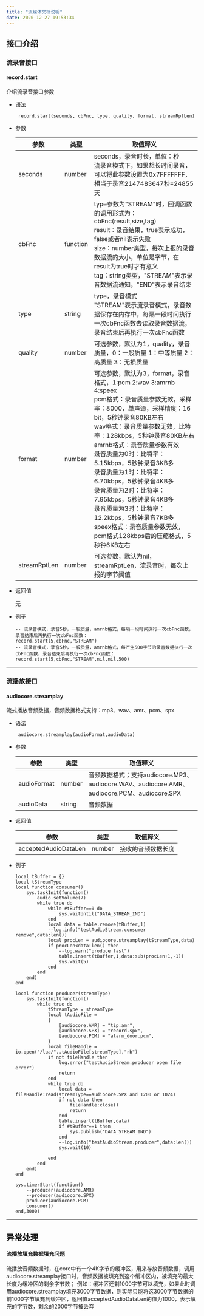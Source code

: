 ```yaml
---
title: "流媒体文档说明"
date: 2020-12-27 19:53:34
---
```


## 接口介绍

### 流录音接口

#### record.start

介绍流录音接口参数

- 语法

    ` record.start(seconds, cbFnc, type, quality, format, streamRptLen)` 

- 参数

    |参数|类型    |取值释义|
    |----|--------|--------|
    |seconds | number|seconds，录音时长，单位：秒<br>流录音模式下，如果想长时间录音，可以将此参数设置为0x7FFFFFFF，相当于录音2147483647秒=24855天|
    |cbFnc |function|type参数为"STREAM"时，回调函数的调用形式为：<br>cbFnc(result,size,tag)<br>result：录音结果，true表示成功，false或者nil表示失败<br>size：number类型，每次上报的录音数据流的大小，单位是字节，在result为true时才有意义<br>tag：string类型，"STREAM"表示录音数据流通知，"END"表示录音结束|
    |type |string|type，录音模式<br>"STREAM"表示流录音模式，录音数据保存在内存中，每隔一段时间执行一次cbFnc函数去读取录音数据流，录音结束后再执行一次cbFnc函数|
    |quality |number|可选参数，默认为1，quality，录音质量，0：一般质量 1：中等质量 2：高质量 3：无损质量|
    |format |number|可选参数，默认为3，format，录音格式，1:pcm 2:wav 3:amrnb 4:speex<br>pcm格式：录音质量参数无效，采样率：8000，单声道，采样精度：16 bit，5秒钟录音80KB左右<br>wav格式：录音质量参数无效，比特率：128kbps，5秒钟录音80KB左右<br>amrnb格式：录音质量参数有效<br>录音质量为0时：比特率：5.15kbps，5秒钟录音3KB多<br>录音质量为1时：比特率：6.70kbps，5秒钟录音4KB多<br>录音质量为2时：比特率：7.95kbps，5秒钟录音4KB多<br>录音质量为3时：比特率：12.2kbps，5秒钟录音7KB多<br>speex格式：录音质量参数无效，pcm格式128kbps后的压缩格式，5秒钟6KB左右|
    |streamRptLen |number|可选参数，默认为nil，streamRptLen，流录音时，每次上报的字节阀值|

- 返回值

    无
    
- 例子

    ```
    -- 流录音模式，录音5秒，一般质量，amrnb格式，每隔一段时间执行一次cbFnc函数，录音结束后再执行一次cbFnc函数：  
    record.start(5,cbFnc,"STREAM")  
    -- 流录音模式，录音5秒，一般质量，amrnb格式，每产生500字节的录音数据执行一次cbFnc函数，录音结束后再执行一次cbFnc函数：  
    record.start(5,cbFnc,"STREAM",nil,nil,500)  
    ```

----

### 流播放接口

#### audiocore.streamplay

流式播放音频数据，音频数据格式支持：mp3、wav、amr、pcm、spx

- 语法

    ` audiocore.streamplay(audioFormat,audioData)` 

- 参数

    |参数|类型|取值释义|
    |----|--------|--------|
    |audioFormat | number|音频数据格式；支持audiocore.MP3、audiocore.WAV、audiocore.AMR、audiocore.PCM、audiocore.SPX|
    |audioData |string|音频数据|


- 返回值
    
    |参数|类型|取值释义|
    |----|--------|--------|
    |acceptedAudioDataLen |number |接收的音频数据长度|

    
- 例子

    ```
    local tBuffer = {}
    local tStreamType
    local function consumer()
        sys.taskInit(function()
            audio.setVolume(7)
            while true do
                while #tBuffer==0 do
                    sys.waitUntil("DATA_STREAM_IND")
                end
                local data = table.remove(tBuffer,1)
                --log.info("testAudioStream.consumer remove",data:len())
                local procLen = audiocore.streamplay(tStreamType,data)
                if procLen<data:len() then
                    --log.warn("produce fast")
                    table.insert(tBuffer,1,data:sub(procLen+1,-1))
                    sys.wait(5)
                end
            end
        end)
    end
    
    local function producer(streamType)
        sys.taskInit(function()
            while true do
                tStreamType = streamType
                local tAudioFile =
                {
                    [audiocore.AMR] = "tip.amr",
                    [audiocore.SPX] = "record.spx",
                    [audiocore.PCM] = "alarm_door.pcm",
                }
                local fileHandle = io.open("/lua/"..tAudioFile[streamType],"rb")
                if not fileHandle then
                    log.error("testAudioStream.producer open file error")
                    return
                end
                while true do
                    local data = fileHandle:read(streamType==audiocore.SPX and 1200 or 1024)
                    if not data then
                        fileHandle:close() 
                        return 
                    end
                    table.insert(tBuffer,data)
                    if #tBuffer==1 then 
                        sys.publish("DATA_STREAM_IND") 
                    end
                    --log.info("testAudioStream.producer",data:len())
                    sys.wait(10)
                    
                end
            end
        end)
    end
    
    sys.timerStart(function()
        --producer(audiocore.AMR)
        --producer(audiocore.SPX)
        producer(audiocore.PCM)
        consumer()
    end,3000)
    ```
----  
    
## 异常处理

#### 流播放填充数据填充问题

流播放音频数据时，在core中有一个4K字节的缓冲区，用来存放音频数据，调用audiocore.streamplay接口时，音频数据被填充到这个缓冲区内，被填充的最大长度为缓冲区的剩余字节数；
例如：缓冲区还剩1000字节可以填充，如果此时调用audiocore.streamplay填充3000字节数据，则实际只能将这3000字节数据的前1000字节填充到缓冲区，返回值acceptedAudioDataLen的值为1000，表示填充的字节数，剩余的2000字节被丢弃

